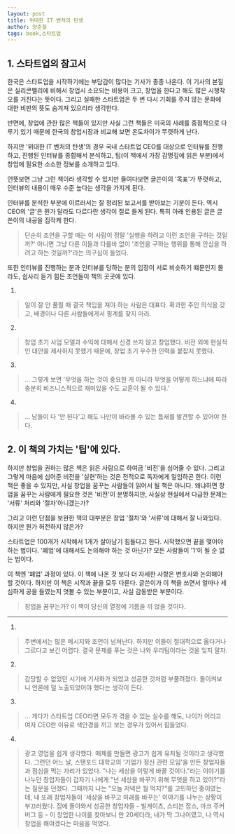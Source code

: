 ```yaml
---
layout: post
title: 위대한 IT 벤처의 탄생
author: 양준철
tags: book,스타트업
---
```


## 1. 스타트업의 참고서

한국은 스타트업을 시작하기에는 부담감이 많다는 기사가 종종 나온다. 이 기사의 본질은 실리콘벨리에 비해서 창업시 소요되는 비용이 크고, 창업을 한다고 해도 많은 시행착오를 거친다는 뜻이다. 그리고 실패한 스타트업은 두 번 다시 기회를 주지 않는 문화에 대한 비판의 뜻도 숨겨져 있으리라 생각한다.

반면에, 창업에 관한 많은 책들이 있지만 사실 그런 책들은 미국의 사례를 중점적으로 다루기 있기 때문에 한국의 창업시장과 비교해 보면 온도차이가 뚜렷하게 난다.

하지만 '위대한 IT 벤처의 탄생'의 경우 국내 스타트업 CEO를 대상으로 인터뷰를 진행하고, 진행된 인터뷰를 종합해서 분석하고, 팁(이 책에서 가장 감명깊에 읽은 부분)에서 창업에 필요한 소소한 정보를 소개하고 있다. 

언뜻보면 그냥 그런 책이라 생각할 수 있지만 들여다보면 글쓴이의 '목표'가 뚜렷하고, 인터뷰의 내용이 매우 수준 높다는 생각을 가지게 된다. 

인터뷰를 분석한 부분에 이르러서는 잘 정리된 보고서를 받아보는 기분이 든다. 역시 CEO의 '글'은 뭔가 달라도 다르다란 생각이 절로 들게 된다. 특히 아래 인용된 글은 글쓴이의 내공을 짐작케 한다.

> 단순히 조언을 구할 때는 이 사람이 정말 '실행을 하려고 이런 조언을 구하는 것일까?' 아니면 그냥 다른 이들과 다를바 없이 '조언을 구하는 행위를 통해 안심을 하려고 하는 것일까?'라는 의구심이 들었다.

또한 인터뷰를 진행하는 분과 인터뷰를 당하는 분의 입장이 서로 비슷하기 떄문인지 몰라도, 쉽사리 듣기 힘든 조언들이 책의 곳곳에 있다. 

1. 
> 일이 잘 안 풀릴 때 결국 책임을 져야 하는 사람은 대표다. 확과한 주인 의식을 갖고, 배경이나 다른 사람들에게서 핑계를 찾지 마라.

2. 
> 창업 초기 사업 모델과 수익에 대해서 신경 쓰지 않고 창업했다. 비전 외에 현실적인 대안을 제사하지 못했기 때문에, 창업 초기 우수한 인력을 붙잡지 못했다.

3. 
> ... 그렇게 보면 '무엇을 하는 것이 중요한 게 아니라 무엇을 어떻게 하느냐에 따라 충분히 비즈니스적으로 재미있을 수도 교훈이 될 수 있다.'

4. 
> ... 남들이 다 '안 된다'고 해도 나만이 바라볼 수 있는 틈새를 발견할 수 있어야 한다.

## 2. 이 책의 가치는 '팁'에 있다.

하지만 창업을 권하는 많은 책은 읽은 사람으로 하여금 '비전'을 심어줄 수 있다. 그리고 그렇게 마음에 심어준 비전을 '실현'하는 것은 전적으로 독자에게 일임하곤 한다. 이런 책은 좋을 수 있지만, 사실 창업을 꿈꾸는 사람들이 읽어서 될 책은 아니다. 왜냐하면 창업을 꿈꾸는 사람에게 필요한 것은 '비전'이 분명하지만, 사실상 현실에서 다급한 문제는 '서류' 처리와 '절차'아니겠는가?

그리고 이런 단점을 보완한 책의 대부분은 창업 '절차'와 '서류'에 대해서 잘 나와있다. 하지만 뭔가 허전하지 않은가?

스타트업은 100개가 시작해서 1개가 살아남기 힘들다고 한다. 시작했으면 끝을 맺어야 하는 법이다. '폐업'에 대해서도 논의해야 하는 것 아닌가? 모든 사람들이  '1'이 될 순 없는 법이다.

이 책엔 '폐업' 과정이 있다. 이 책에 나온 것 보다 더 자세한 사항은 변호사와 논의해야 할 것이다. 하지만 이 책은 시작과 끝을 모두 다룬다. 글쓴이가 이 책을 쓰면서 얼마나 세심하게 공을 들였는지 엿볼 수 있는 부분이고, 사실 감동받은 부분이다. 

> 창업을 꿈꾸는가? 이 책이 당신의 열정에 기름을 끼 얹을 것이다.

- - -

1. 
> 주변에서는 많은 메시지와 조언이 넘쳐난다. 하지만 이들이 절대적으로 옳다거나 그르다고 보긴 어렵다. 결국 문제를 푸는 것은 나와 우리팀이라는 것을 잊지 말자.

2. 
> 감당할 수 없었던 시기에 기사화가 되었고 성공한 것처럼 부풀려졌다. 돌이켜보니 언론에 덜 노출되었어야 했다는 생각이 든다.

3. 
> ... 게다가 스타트업 CEO라면 모두가 겪을 수 있는 실수를 해도, 나이가 어리고 여자 CEO란 이유로 색안경을 끼고 보는 경우가 있어서 힘들었다.

4. 
> 광고 영업을 쉽게 생각했다. 매체를 만들면 광고가 쉽게 유치될 것이라고 생각했다. 그런던 어느 날, 스탠포드 대학교의 '기업가 정신 관련 모임'을 만든 창업자들과 점심을 먹는 자리가 있었다. "나는 세상을 이렇게 바꿀 것이다."라는 이야기를 나누던 창업자들이 갑자기 나에게 "넌 세상을 바꾸기 위해 무엇을 하고 있어?"라는 질문을 던졌다. 그때까지 나는 "오늘 저녁은 뭘 먹지?"를 고민하던 중이였는데, 내 또래 창업자들이 '세상을 바꾸고 미래를 바꾸는' 이야기를 나누는 상황이 부끄러웠다. 집에 돌아와서 성공한 창업자들 - 빌게이츠, 스티븐 잡스, 마크 주커버그 등 - 이 창업한 나이를 찾아보니 만 20세더라, 내가 딱 그나이였고, 나 역시 창업을 해야겠다는 마음을 먹었다.

